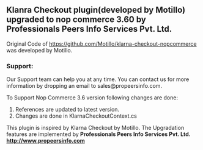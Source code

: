 <h2>Klanra Checkout plugin(developed by Motillo) upgraded to nop commerce 3.60 by Professionals Peers Info Services Pvt. Ltd.</h2>

Original Code of  https://github.com/Motillo/klarna-checkout-nopcommerce was developed by Motillo.

<h3>Support:</h3>
Our Support team can help you at any time. You can contact us for more information by dropping an email to sales@propeersinfo.com.

To Support Nop Commerce 3.6 version following changes are done:

1) References are updated to latest version.
2) Changes are done in KlarnaCheckoutContext.cs

This plugin is inspired by Klarna Checkout by Motillo. The Upgradation features are implemented by <b>Professionals Peers Info Services Pvt. Ltd. http://www.propeersinfo.com</b>
